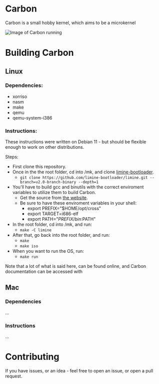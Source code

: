 # Carbon

Carbon is a small hobby kernel, which aims to be a microkernel

![Image of Carbon running](https://cdn.discordapp.com/attachments/770712465729912832/906606508920430662/Screen_Shot_2021-11-06_at_19.10.29.png)

# Building Carbon

## Linux

### Dependencies:

- xorriso
- nasm
- make
- qemu
- qemu-system-i386

### Instructions:

These instructions were written on Debian 11 - but should be flexible enough to work on other distributions.

Steps:

- First clone this repository.
- Once in the the root folder, cd into /mk, and clone [limine-bootloader](https://github.com/limine-bootloader/limine.git).
  - `git clone https://github.com/limine-bootloader/limine.git --branch=v2.0-branch-binary --depth=1`
- You'll have to build gcc and binutils with the correct enviroment variables to utilize them to build Carbon.
  - Get the source from [the website](https://ftp.gnu.org/gnu/).
  - Be sure to have these enviroment variables in your shell:
    - export PREFIX="$HOME/opt/cross"
    - export TARGET=i686-elf
    - export PATH="$PREFIX/bin:$PATH"
- In the root folder, cd into /mk, and run:
  - `make -C limine`
- After that, go back into the root folder, and run:
  - `make`
  - `make iso`
- When you want to run the OS, run:
  - `make run`

Note that a lot of what is said here, can be found online, and Carbon documentation can be accessed with

## Mac

### Dependencies

...

### Instructions

...

# Contributing

If you have issues, or an idea - feel free to open an issue, or open a pull request.
